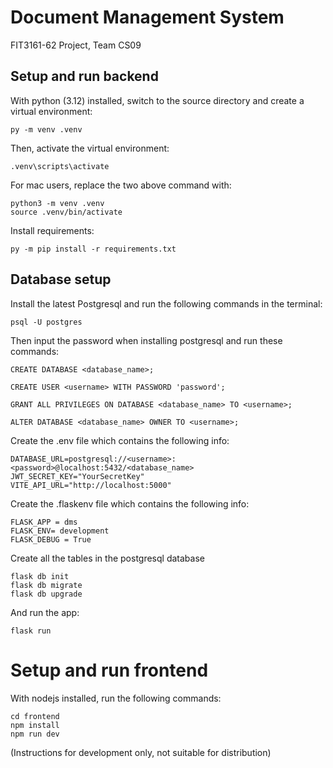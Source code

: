 # Document Management System

FIT3161-62 Project, Team CS09


## Setup and run backend

With python (3.12) installed, switch to the source directory and create a virtual environment:

```
py -m venv .venv
```

Then, activate the virtual environment:

```
.venv\scripts\activate
```

For mac users, replace the two above command with:
```
python3 -m venv .venv
source .venv/bin/activate
```

Install requirements:

```
py -m pip install -r requirements.txt
```

## Database setup
Install the latest Postgresql and run the following commands in the terminal:

```
psql -U postgres
```

Then input the password when installing postgresql and run these commands:


```
CREATE DATABASE <database_name>;

CREATE USER <username> WITH PASSWORD 'password';

GRANT ALL PRIVILEGES ON DATABASE <database_name> TO <username>;

ALTER DATABASE <database_name> OWNER TO <username>;
```

Create the .env file which contains the following info:
```
DATABASE_URL=postgresql://<username>:<password>@localhost:5432/<database_name>
JWT_SECRET_KEY="YourSecretKey"
VITE_API_URL="http://localhost:5000"
```

Create the .flaskenv file which contains the following info:

```
FLASK_APP = dms
FLASK_ENV= development
FLASK_DEBUG = True
```

Create all the tables in the postgresql database

```
flask db init
flask db migrate
flask db upgrade
```

And run the app:

```
flask run
```

# Setup and run frontend

With nodejs installed, run the following commands:
```
cd frontend
npm install
npm run dev
```

(Instructions for development only, not suitable for distribution)